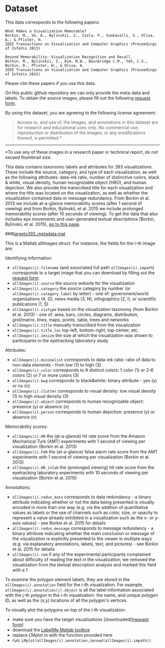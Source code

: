 # Dataset

This data corresponds to the following papers: 

```
What Makes a Visualization Memorable?
Borkin, M., Vo, A., Bylinskii, Z., Isola, P., Sunkavalli, S., Oliva, A., & Pfister, H.
IEEE Transactions on Visualization and Computer Graphics (Proceedings of InfoVis 2013)
```

```
Beyond Memorability: Visualization Recognition and Recall.
Borkin, M., Bylinskii, Z., Kim, N.W., Bainbridge C.M., Yeh, C.S., Borkin, D., Pfister, H., & Oliva, A.
IEEE Transactions on Visualization and Computer Graphics (Proceedings of InfoVis 2015)
```

Please cite these papers if you use this data.

On this public github repository we can only provide the meta-data and labels.
To obtain the source images, please fill out the following [request form](http://massvis.mit.edu/#data).

By using this dataset, you are agreeing to the following license agreement:
> Access to, and use of, the images, and annotations in this dataset are for research and educational uses only. No commercial use, reproduction or distribution of the images, or any modifications thereof, is permitted.* 

---

*To use any of these images in a research paper or technical report, do not exceed thumbnail size.

This data contains taxonomic labels and attributes for 393 visualizations. These include the source, category, and type of each visualization, as well as the following attributes: data-ink ratio, number of distinctive colors, black & white, visual density, human recognizable object (HRO), and human depiction. We also provide the transcribed title for each visualization and where the title was located on the visualization, as well as whether the visualization contained data or message redundancy. From Borkin et al. 2013 we include at-a-glance memorability scores (after 1 second of viewing) and from Borkin, Bylinskii, et al. 2015 we include prolonged memorability scores (after 10 seconds of viewing). To get the data that also includes eye movements and user-generated textual descriptions (Borkin, Bylinskii, et al. 2015), [go to this page](https://github.com/massvis/eyetracking/blob/master/README.md).

###[targets393_metadata.mat](https://github.com/massvis/dataset/blob/master/matlab_files/targets393_metadata.mat)

This is a Matlab allImages struct. For instance, the fields for the i-th image are: 

Identifying information:
* `allImages(i).filename` (and associated full path `allImages(i).impath`) corresponds to a target image that you can download by filling out the [request form](http://massvis.mit.edu/#data)
* `allImages(i).source` the source website for the visualization
* `allImages(i).category` the source category by number (or `allImages(i).category_label` by letter) - one of: government/world organizations (4, G), news media (3, N), infographics (2, I), or scientific publications (1, S)
* `allImages(i).vistype` based on the visualization taxonomy (from Borkin et al. 2013) - one of: area, bars, circles, diagrams, distribution, grid/matrix, lines, maps, points, table, trees and networks
* `allImages(i).title` manually transcribed from the visualization
* `allImages(i).title_loc` top-left, bottom-right, top-center, etc.
* `allImages(i).imsize` the size at which the visualization was shown to participants in the eyetracking laboratory study

Attributes:
* `allImages(i).minimalist` corresponds to data-ink ratio: ratio of data to non-data elements - from low (1) to high (3)	
* `allImages(i).color` corresponds to # distinct colors: 1 color (1) or 2-6 colors (2) or 7 or more colors (3)
* `allImages(i).bwg` corresponds to black&white: binary attribute - yes (y) or no (n)	
* `allImages(i).clutter` corresponds to visual density: low visual density (1) to high visual density (3)
* `allImages(i).object` corresponds to human recognizable object: presence (y) or absence (n)
* `allImages(i).person` corresponds to human depiction: presence (y) or absence (n)

Memorability scores:	
* `allImages(i).HR` the (at-a-glance) hit rate score from the Amazon Mechanical Turk (AMT) experiments with 1 second of viewing per visualization (Borkin et al. 2013)
* `allImages(i).FAR` the (at-a-glance) false alarm rate score from the AMT experiments with 1 second of viewing per visualization (Borkin et al. 2013)
* `allImages(i).HR_inlab` the (prolonged viewing) hit rate score from the eyetracking laboratory experiments with 10 seconds of viewing per visualization (Borkin et al. 2015)

Annotations:
* `allImages(i).redun_data` corresponds to data redundancy - a binary attribute indicating whether or not the data being presented is visually encoded in more than one way (e.g. via the addition of quantitative values as labels or the use of channels such as color, size, or opacity to represent a value already exhibited in a visualization such as the x- or y-axis values) - see Borkin et al. 2015 for details
*  `allImages(i).redun_message` corresponds to message redundancy - a binary attribute indicating whether the main conclusion or message of the visualization is explicitly presented to the viewer in multiple ways (e.g. via explanatory annotations, labels, text, and pictures) - see Borkin et al. 2015 for details
* `allImages(i).rem` if any of the experimental participants complained about difficulty of reading the text in the visualization, we removed the visualization from the textual description analysis and marked this field with a 1

To examine the polygon element labels, they are stored in the `allImages(i).annotation` field for the i-th visualization. For example, `allImages(i).annotation(j).object` is all the label information associated with the j-th polygon in the i-th visualization: the name, and unique polygon ID, as well as the (x,y) locations of all the polygon's vertices.

To visually plot the polygons on top of the i-th visualization:

* make sure you have the target visualizations [downloaded]([request form](http://massvis.mit.edu/#data))
* download the [LabelMe Matlab toolbox](http://labelme2.csail.mit.edu/Release3.0/browserTools/php/matlab_toolbox.php)
* replace LMplot.m with the function provided here
* run: `LMplot(allImages(i).annotation,imread(allImages(i).impath))`

